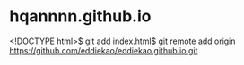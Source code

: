 # hqannnn.github.io
&lt;!DOCTYPE html>$ git add index.html$ git remote add origin https://github.com/eddiekao/eddiekao.github.io.git

